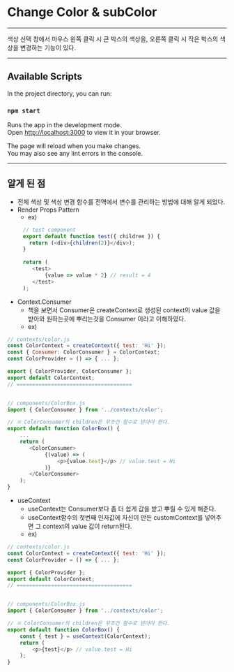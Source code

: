 # Change Color & subColor
***
색상 선택 창에서 마우스 왼쪽 클릭 시 큰 박스의 색상을, 오른쪽 클릭 시 작은 박스의 색상을 변경하는 기능이 있다.
***

## Available Scripts

In the project directory, you can run:

### `npm start`

Runs the app in the development mode.\
Open [http://localhost:3000](http://localhost:3000) to view it in your browser.

The page will reload when you make changes.\
You may also see any lint errors in the console.

***
## 알게 된 점
- 전체 색상 및 색상 변경 함수를 전역에서 변수를 관리하는 방법에 대해 알게 되었다.
- Render Props Pattern
  - ex) 
``` javascript
     // test component
     export default function test({ children }) {
       return (<div>{children(2)}</div>);
     }
     
     return (
        <test>
            {value => value * 2} // result = 4
        </test>
     );
```
- Context.Consumer
  - 책을 보면서 Consumer은 createContext로 생성된 context의 value 값을 받아와 원하는곳에 뿌리는것을 Consumer 이라고 이해하였다.
  - ex) 
```javascript
// contexts/color.js
const ColorContext = createContext({ test: 'Hi' });
const { Consumer: ColorConsumer } = ColorContext;
const ColorProvider = () => { ... };

export { ColorProvider, ColorConsumer };
export default ColorContext;
// =====================================


// components/ColorBox.js
import { ColorConsumer } from '../contexts/color';

// ※ ColorConsumer의 children은 무조건 함수로 받아야 한다.
export default function ColorBox() {
    ...
    return (
       <ColorConsumer>
            {(value) => (
                <p>{value.test}</p> // value.test = Hi
            )}
       </ColorConsumer>        
    );
}
```
- useContext
  - useContext는 Consumer보다 좀 더 쉽게 값을 받고 뿌릴 수 있게 해준다.
  - useContext함수의 첫번째 인자값에 자신이 만든 customContext를 넣어주면 그 context의 value 값이 return된다.
  - ex)
```javascript
// contexts/color.js
const ColorContext = createContext({ test: 'Hi' });
const ColorProvider = () => { ... };

export { ColorProvider };
export default ColorContext;
// =====================================


// components/ColorBox.js
import { ColorConsumer } from '../contexts/color';

// ※ ColorConsumer의 children은 무조건 함수로 받아야 한다.
export default function ColorBox() {
    const { test } = useContext(ColorContext);
    return (
        <p>{test}</p> // value.test = Hi
    );
}
```
